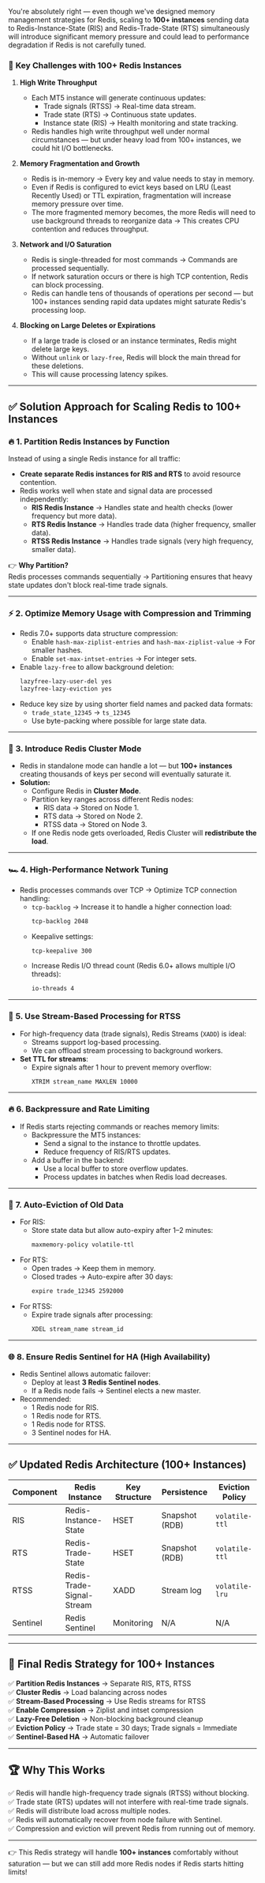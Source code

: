 You're absolutely right — even though we've designed memory management strategies for Redis, scaling to **100+ instances** sending data to Redis-Instance-State (RIS) and Redis-Trade-State (RTS) simultaneously will introduce significant memory pressure and could lead to performance degradation if Redis is not carefully tuned.

### 🚨 **Key Challenges with 100+ Redis Instances**
1. **High Write Throughput**
   - Each MT5 instance will generate continuous updates:
     - Trade signals (RTSS) → Real-time data stream.
     - Trade state (RTS) → Continuous state updates.
     - Instance state (RIS) → Health monitoring and state tracking.
   - Redis handles high write throughput well under normal circumstances — but under heavy load from 100+ instances, we could hit I/O bottlenecks.

2. **Memory Fragmentation and Growth**
   - Redis is in-memory → Every key and value needs to stay in memory.
   - Even if Redis is configured to evict keys based on LRU (Least Recently Used) or TTL expiration, fragmentation will increase memory pressure over time.
   - The more fragmented memory becomes, the more Redis will need to use background threads to reorganize data → This creates CPU contention and reduces throughput.

3. **Network and I/O Saturation**
   - Redis is single-threaded for most commands → Commands are processed sequentially.
   - If network saturation occurs or there is high TCP contention, Redis can block processing.
   - Redis can handle tens of thousands of operations per second — but 100+ instances sending rapid data updates might saturate Redis's processing loop.

4. **Blocking on Large Deletes or Expirations**
   - If a large trade is closed or an instance terminates, Redis might delete large keys.
   - Without `unlink` or `lazy-free`, Redis will block the main thread for these deletions.
   - This will cause processing latency spikes.

---

## ✅ **Solution Approach for Scaling Redis to 100+ Instances**
### 🔥 **1. Partition Redis Instances by Function**
Instead of using a single Redis instance for all traffic:
- **Create separate Redis instances for RIS and RTS** to avoid resource contention.
- Redis works well when state and signal data are processed independently:
    - **RIS Redis Instance** → Handles state and health checks (lower frequency but more data).
    - **RTS Redis Instance** → Handles trade data (higher frequency, smaller data).
    - **RTSS Redis Instance** → Handles trade signals (very high frequency, smaller data).

👉 **Why Partition?**  
Redis processes commands sequentially → Partitioning ensures that heavy state updates don't block real-time trade signals.  

---

### ⚡ **2. Optimize Memory Usage with Compression and Trimming**
- Redis 7.0+ supports data structure compression:
    - Enable `hash-max-ziplist-entries` and `hash-max-ziplist-value` → For smaller hashes.
    - Enable `set-max-intset-entries` → For integer sets.
- Enable `lazy-free` to allow background deletion:
    ```bash
    lazyfree-lazy-user-del yes
    lazyfree-lazy-eviction yes
    ```
- Reduce key size by using shorter field names and packed data formats:
    - `trade_state_12345` → `ts_12345`
    - Use byte-packing where possible for large state data.

---

### 🚀 **3. Introduce Redis Cluster Mode**
- Redis in standalone mode can handle a lot — but **100+ instances** creating thousands of keys per second will eventually saturate it.
- **Solution:**  
    - Configure Redis in **Cluster Mode**.
    - Partition key ranges across different Redis nodes:
        - RIS data → Stored on Node 1.
        - RTS data → Stored on Node 2.
        - RTSS data → Stored on Node 3.
    - If one Redis node gets overloaded, Redis Cluster will **redistribute the load**.

---

### 🏎️ **4. High-Performance Network Tuning**
- Redis processes commands over TCP → Optimize TCP connection handling:
    - `tcp-backlog` → Increase it to handle a higher connection load:
        ```bash
        tcp-backlog 2048
        ```
    - Keepalive settings:
        ```bash
        tcp-keepalive 300
        ```
    - Increase Redis I/O thread count (Redis 6.0+ allows multiple I/O threads):
        ```bash
        io-threads 4
        ```

---

### 🧠 **5. Use Stream-Based Processing for RTSS**
- For high-frequency data (trade signals), Redis Streams (`XADD`) is ideal:
    - Streams support log-based processing.
    - We can offload stream processing to background workers.
- **Set TTL for streams**:
    - Expire signals after 1 hour to prevent memory overflow:
        ```bash
        XTRIM stream_name MAXLEN 10000
        ```

---

### 🔥 **6. Backpressure and Rate Limiting**
- If Redis starts rejecting commands or reaches memory limits:
    - Backpressure the MT5 instances:
        - Send a signal to the instance to throttle updates.
        - Reduce frequency of RIS/RTS updates.
    - Add a buffer in the backend:
        - Use a local buffer to store overflow updates.
        - Process updates in batches when Redis load decreases.

---

### 🔎 **7. Auto-Eviction of Old Data**
- For RIS:
    - Store state data but allow auto-expiry after 1–2 minutes:
        ```bash
        maxmemory-policy volatile-ttl
        ```
- For RTS:
    - Open trades → Keep them in memory.
    - Closed trades → Auto-expire after 30 days:
        ```bash
        expire trade_12345 2592000
        ```
- For RTSS:
    - Expire trade signals after processing:
        ```bash
        XDEL stream_name stream_id
        ```

---

### 🌐 **8. Ensure Redis Sentinel for HA (High Availability)**
- Redis Sentinel allows automatic failover:
    - Deploy at least **3 Redis Sentinel nodes**.
    - If a Redis node fails → Sentinel elects a new master.
- Recommended:
    - 1 Redis node for RIS.
    - 1 Redis node for RTS.
    - 1 Redis node for RTSS.
    - 3 Sentinel nodes for HA.

---

## ✅ **Updated Redis Architecture (100+ Instances)**
| Component | Redis Instance | Key Structure | Persistence | Eviction Policy |
|-----------|----------------|---------------|-------------|-----------------|
| RIS | Redis-Instance-State | HSET | Snapshot (RDB) | `volatile-ttl` |
| RTS | Redis-Trade-State | HSET | Snapshot (RDB) | `volatile-ttl` |
| RTSS | Redis-Trade-Signal-Stream | XADD | Stream log | `volatile-lru` |
| Sentinel | Redis Sentinel | Monitoring | N/A | N/A |

---

## 🚀 **Final Redis Strategy for 100+ Instances**
✅ **Partition Redis Instances** → Separate RIS, RTS, RTSS  
✅ **Cluster Redis** → Load balancing across nodes  
✅ **Stream-Based Processing** → Use Redis streams for RTSS  
✅ **Enable Compression** → Ziplist and intset compression  
✅ **Lazy-Free Deletion** → Non-blocking background cleanup  
✅ **Eviction Policy** → Trade state = 30 days; Trade signals = Immediate  
✅ **Sentinel-Based HA** → Automatic failover  

---

## 🏆 **Why This Works**
✅ Redis will handle high-frequency trade signals (RTSS) without blocking.  
✅ Trade state (RTS) updates will not interfere with real-time trade signals.  
✅ Redis will distribute load across multiple nodes.  
✅ Redis will automatically recover from node failure with Sentinel.  
✅ Compression and eviction will prevent Redis from running out of memory.  

---

👉 This Redis strategy will handle **100+ instances** comfortably without saturation — but we can still add more Redis nodes if Redis starts hitting limits!